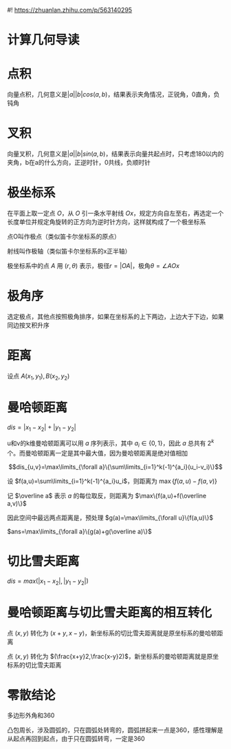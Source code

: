 #! https://zhuanlan.zhihu.com/p/563140295
# 计算几何导读
# 点积
向量点积，几何意义是$|a||b|cos(a,b)$，结果表示夹角情况，正锐角，0直角，负钝角
# 叉积
向量叉积，几何意义是$|a||b|sin(a,b)$，结果表示向量共起点时，只考虑180以内的夹角，b在a的什么方向，正逆时针，0共线，负顺时针
# 极坐标系
在平面上取一定点 $O$，从 $O$ 引一条水平射线 $Ox$，规定方向自左至右，再选定一个长度单位并规定角旋转的正方向为逆时针方向，这样就构成了一个极坐标系

点O叫作极点（类似笛卡尔坐标系的原点）

射线叫作极轴（类似笛卡尔坐标系的x正半轴）

极坐标系中的点 $A$ 用 $(r,\theta)$ 表示，极径$r=|OA|$，极角$\theta=\angle AOx$
# 极角序
选定极点，其他点按照极角排序，如果在坐标系的上下两边，上边大于下边，如果同边按叉积升序
# 距离
设点 $A(x_1,y_1),B(x_2,y_2)$
# 曼哈顿距离
$dis=|x_1-x_2|+|y_1-y_2|$

u和v的k维曼哈顿距离可以用 $a$ 序列表示，其中 $a_i\in\{0,1\}$，因此 $a$ 总共有 $2^k$ 个。而曼哈顿距离一定是其中最大值，因为曼哈顿距离是绝对值相加

$$dis_{u,v}=\max\limits_{\forall a}\{\sum\limits_{i=1}^k(-1)^{a_i}(u_i-v_i)\}$$

设 $f(a,u)=\sum\limits_{i=1}^k(-1)^{a_i}u_i$，则距离为 $\max\{f(a,u)-f(a,v)\}$

记 $\overline a$ 表示 $a$ 的每位取反，则距离为 $\max\{f(a,u)+f(\overline a,v)\}$

因此空间中最远两点距离是，预处理 $g(a)=\max\limits_{\forall u}\{f(a,u)\}$

$ans=\max\limits_{\forall a}\{g(a)+g(\overline a)\}$
# 切比雪夫距离
$dis=max(|x_1-x_2|,|y_1-y_2|)$
# 曼哈顿距离与切比雪夫距离的相互转化
点 $(x,y)$ 转化为 $(x+y,x-y)$，新坐标系的切比雪夫距离就是原坐标系的曼哈顿距离

点 $(x,y)$ 转化为 $(\frac{x+y}2,\frac{x-y}2)$，新坐标系的曼哈顿距离就是原坐标系的切比雪夫距离

# 零散结论
多边形外角和360

凸包周长，涉及圆弧的，只在圆弧处转弯的，圆弧拼起来一点是360，感性理解是从起点再回到起点，由于只在圆弧转弯，一定是360